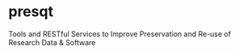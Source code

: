 # presqt
Tools and RESTful Services to Improve Preservation and Re-use of Research Data &amp; Software

